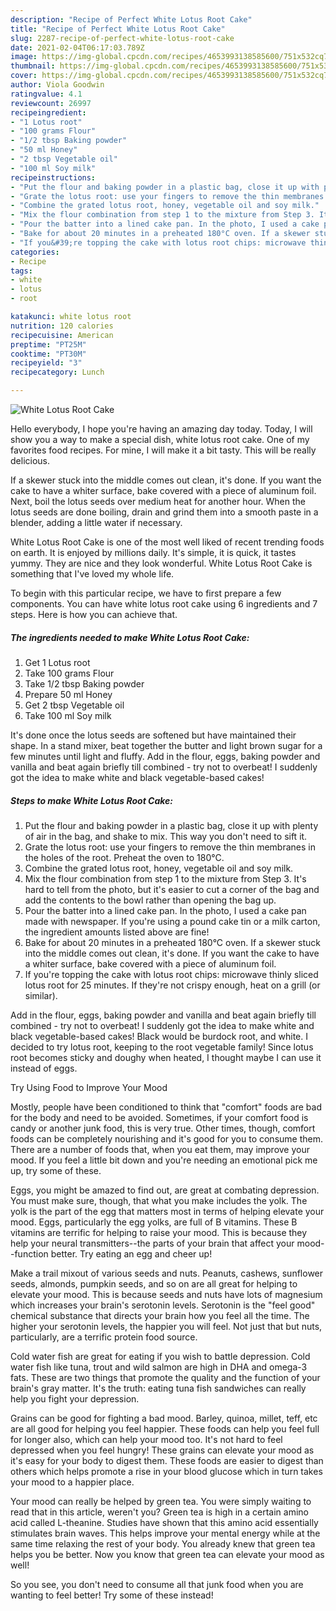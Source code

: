 ```yaml
---
description: "Recipe of Perfect White Lotus Root Cake"
title: "Recipe of Perfect White Lotus Root Cake"
slug: 2287-recipe-of-perfect-white-lotus-root-cake
date: 2021-02-04T06:17:03.789Z
image: https://img-global.cpcdn.com/recipes/4653993138585600/751x532cq70/white-lotus-root-cake-recipe-main-photo.jpg
thumbnail: https://img-global.cpcdn.com/recipes/4653993138585600/751x532cq70/white-lotus-root-cake-recipe-main-photo.jpg
cover: https://img-global.cpcdn.com/recipes/4653993138585600/751x532cq70/white-lotus-root-cake-recipe-main-photo.jpg
author: Viola Goodwin
ratingvalue: 4.1
reviewcount: 26997
recipeingredient:
- "1 Lotus root"
- "100 grams Flour"
- "1/2 tbsp Baking powder"
- "50 ml Honey"
- "2 tbsp Vegetable oil"
- "100 ml Soy milk"
recipeinstructions:
- "Put the flour and baking powder in a plastic bag, close it up with plenty of air in the bag, and shake to mix. This way you don&#39;t need to sift it."
- "Grate the lotus root: use your fingers to remove the thin membranes in the holes of the root.  Preheat the oven to 180°C."
- "Combine the grated lotus root, honey, vegetable oil and soy milk."
- "Mix the flour combination from step 1 to the mixture from Step 3. It&#39;s hard to tell from the photo, but it&#39;s easier to cut a corner of the bag and add the contents to the bowl rather than opening the bag up."
- "Pour the batter into a lined cake pan. In the photo, I used a cake pan made with newspaper. If you&#39;re using a pound cake tin or a milk carton, the ingredient amounts listed above are fine!"
- "Bake for about 20 minutes in a preheated 180°C oven. If a skewer stuck into the middle comes out clean, it&#39;s done. If you want the cake to have a whiter surface, bake covered with a piece of aluminum foil."
- "If you&#39;re topping the cake with lotus root chips: microwave thinly sliced lotus root for 25 minutes. If they&#39;re not crispy enough, heat on a grill (or similar)."
categories:
- Recipe
tags:
- white
- lotus
- root

katakunci: white lotus root 
nutrition: 120 calories
recipecuisine: American
preptime: "PT25M"
cooktime: "PT30M"
recipeyield: "3"
recipecategory: Lunch

---
```



![White Lotus Root Cake](https://img-global.cpcdn.com/recipes/4653993138585600/751x532cq70/white-lotus-root-cake-recipe-main-photo.jpg)

Hello everybody, I hope you're having an amazing day today. Today, I will show you a way to make a special dish, white lotus root cake. One of my favorites food recipes. For mine, I will make it a bit tasty. This will be really delicious.

If a skewer stuck into the middle comes out clean, it&#39;s done. If you want the cake to have a whiter surface, bake covered with a piece of aluminum foil. Next, boil the lotus seeds over medium heat for another hour. When the lotus seeds are done boiling, drain and grind them into a smooth paste in a blender, adding a little water if necessary.

White Lotus Root Cake is one of the most well liked of recent trending foods on earth. It is enjoyed by millions daily. It's simple, it is quick, it tastes yummy. They are nice and they look wonderful. White Lotus Root Cake is something that I've loved my whole life.


To begin with this particular recipe, we have to first prepare a few components. You can have white lotus root cake using 6 ingredients and 7 steps. Here is how you can achieve that.

<!--inarticleads1-->

##### The ingredients needed to make White Lotus Root Cake:

1. Get 1 Lotus root
1. Take 100 grams Flour
1. Take 1/2 tbsp Baking powder
1. Prepare 50 ml Honey
1. Get 2 tbsp Vegetable oil
1. Take 100 ml Soy milk


It&#39;s done once the lotus seeds are softened but have maintained their shape. In a stand mixer, beat together the butter and light brown sugar for a few minutes until light and fluffy. Add in the flour, eggs, baking powder and vanilla and beat again briefly till combined - try not to overbeat! I suddenly got the idea to make white and black vegetable-based cakes! 

<!--inarticleads2-->

##### Steps to make White Lotus Root Cake:

1. Put the flour and baking powder in a plastic bag, close it up with plenty of air in the bag, and shake to mix. This way you don&#39;t need to sift it.
1. Grate the lotus root: use your fingers to remove the thin membranes in the holes of the root.  Preheat the oven to 180°C.
1. Combine the grated lotus root, honey, vegetable oil and soy milk.
1. Mix the flour combination from step 1 to the mixture from Step 3. It&#39;s hard to tell from the photo, but it&#39;s easier to cut a corner of the bag and add the contents to the bowl rather than opening the bag up.
1. Pour the batter into a lined cake pan. In the photo, I used a cake pan made with newspaper. If you&#39;re using a pound cake tin or a milk carton, the ingredient amounts listed above are fine!
1. Bake for about 20 minutes in a preheated 180°C oven. If a skewer stuck into the middle comes out clean, it&#39;s done. If you want the cake to have a whiter surface, bake covered with a piece of aluminum foil.
1. If you&#39;re topping the cake with lotus root chips: microwave thinly sliced lotus root for 25 minutes. If they&#39;re not crispy enough, heat on a grill (or similar).


Add in the flour, eggs, baking powder and vanilla and beat again briefly till combined - try not to overbeat! I suddenly got the idea to make white and black vegetable-based cakes! Black would be burdock root, and white. I decided to try lotus root, keeping to the root vegetable family! Since lotus root becomes sticky and doughy when heated, I thought maybe I can use it instead of eggs. 

Try Using Food to Improve Your Mood


Mostly, people have been conditioned to think that "comfort" foods are bad for the body and need to be avoided. Sometimes, if your comfort food is candy or another junk food, this is very true. Other times, though, comfort foods can be completely nourishing and it's good for you to consume them. There are a number of foods that, when you eat them, may improve your mood. If you feel a little bit down and you're needing an emotional pick me up, try some of these.

Eggs, you might be amazed to find out, are great at combating depression. You must make sure, though, that what you make includes the yolk. The yolk is the part of the egg that matters most in terms of helping elevate your mood. Eggs, particularly the egg yolks, are full of B vitamins. These B vitamins are terrific for helping to raise your mood. This is because they help your neural transmitters--the parts of your brain that affect your mood--function better. Try eating an egg and cheer up!

Make a trail mixout of various seeds and nuts. Peanuts, cashews, sunflower seeds, almonds, pumpkin seeds, and so on are all great for helping to elevate your mood. This is because seeds and nuts have lots of magnesium which increases your brain's serotonin levels. Serotonin is the "feel good" chemical substance that directs your brain how you feel all the time. The higher your serotonin levels, the happier you will feel. Not just that but nuts, particularly, are a terrific protein food source.

Cold water fish are great for eating if you wish to battle depression. Cold water fish like tuna, trout and wild salmon are high in DHA and omega-3 fats. These are two things that promote the quality and the function of your brain's gray matter. It's the truth: eating tuna fish sandwiches can really help you fight your depression. 

Grains can be good for fighting a bad mood. Barley, quinoa, millet, teff, etc are all good for helping you feel happier. These foods can help you feel full for longer also, which can help your mood too. It's not hard to feel depressed when you feel hungry! These grains can elevate your mood as it's easy for your body to digest them. These foods are easier to digest than others which helps promote a rise in your blood glucose which in turn takes your mood to a happier place.

Your mood can really be helped by green tea. You were simply waiting to read that in this article, weren't you? Green tea is high in a certain amino acid called L-theanine. Studies have shown that this amino acid essentially stimulates brain waves. This helps improve your mental energy while at the same time relaxing the rest of your body. You already knew that green tea helps you be better. Now you know that green tea can elevate your mood as well!

So you see, you don't need to consume all that junk food when you are wanting to feel better! Try some of these instead!

